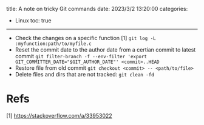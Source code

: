 title: A note on tricky Git commands
date: 2023/3/2 13:20:00
categories:
- Linux
toc: true
---

- Check the changes on a specific function [1]
  `git log -L :myfunction:path/to/myfile.c`
- Reset the commit date to the author date from a certian commit to latest commit
  `git filter-branch -f --env-filter 'export GIT_COMMITTER_DATE="$GIT_AUTHOR_DATE"' <commit>..HEAD`  
- Restore file from old commit
  `git checkout <commit> -- <path/to/file>`
- Delete files and dirs that are not tracked:
  `git clean -fd`
  
# Refs

[1] https://stackoverflow.com/a/33953022
